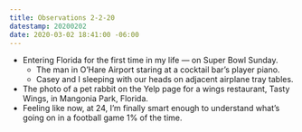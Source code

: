 ```yaml
---
title: Observations 2-2-20
datestamp: 20200202
date: 2020-03-02 18:41:00 -06:00
---
```


- Entering Florida for the first time in my life — on Super Bowl Sunday.
	- The man in O’Hare Airport staring at a cocktail bar’s player piano.
	- Casey and I sleeping with our heads on adjacent airplane tray tables.
- The photo of a pet rabbit on the Yelp page for a wings restaurant, Tasty Wings, in Mangonia Park, Florida.
- Feeling like now, at 24, I’m finally smart enough to understand what’s going on in a football game 1% of the time.
